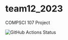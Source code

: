 # team12_2023
COMPSCI 107 Project

![GitHub Actions Status](https://code.harvard.edu/CS107/team12_2023/actions/workflows/CI.yml/badge.svg)

